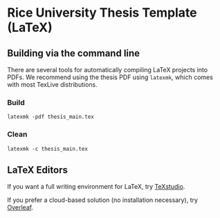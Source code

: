 # Rice University Thesis Template (LaTeX)

## Building via the command line

There are several tools for automatically compiling LaTeX projects into PDFs.
We recommend using the thesis PDF using `latexmk`,
which comes with most TexLive distributions.

### Build

    latexmk -pdf thesis_main.tex

### Clean

    latexmk -c thesis_main.tex

## LaTeX Editors

If you want a full writing environment for LaTeX,
try [TeXstudio](http://www.texstudio.org/).

If you prefer a cloud-based solution (no installation necessary),
try [Overleaf](https://www.overleaf.com/).

